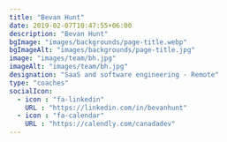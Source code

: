 ```yaml
---
title: "Bevan Hunt"
date: 2019-02-07T10:47:55+06:00
description: "Bevan Hunt"
bgImage: "images/backgrounds/page-title.webp"
bgImageAlt: "images/backgrounds/page-title.jpg"
image: "images/team/bh.jpg"
imageAlt: "images/team/bh.jpg"
designation: "SaaS and software engineering - Remote"
type: "coaches"
socialIcon:
  - icon : "fa-linkedin"
    URL : "https://linkedin.com/in/bevanhunt"
  - icon : "fa-calendar"
    URL : "https://calendly.com/canadadev"
---
```


